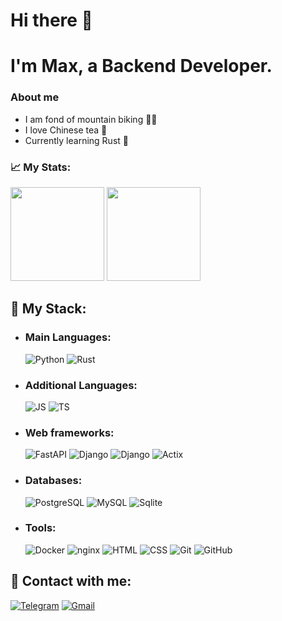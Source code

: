 # Hi there 👋

# I'm Max, a Backend Developer.

### About me
  - I am fond of mountain biking 🚵‍♂️
  - I love Chinese tea 🍵
  - Currently learning Rust 🦀

### 📈 My Stats:
<p> 
  <img height="150em" src="https://github-readme-stats.vercel.app/api?username=Flict-dev&show_icons=true&title_color=fff&icon_color=79ff97&text_color=9f9f9f&bg_color=151515"/>
  <img height="150em" src="https://github-readme-stats.vercel.app/api/top-langs/?username=Flict-dev&layout=compact&langs_count=8show_icons=true&title_color=fff&icon_color=79ff97&text_color=9f9f9f&bg_color=151515"/> 
</p>

## 🚀 My Stack:

- ### Main Languages:
  ![Python](https://img.shields.io/badge/-Python-0D0D0D?style=flat-square&logo=Python)
  ![Rust](https://img.shields.io/badge/-Rust-0D0D0D?style=flat-square&logo=Rust)

- ### Additional Languages:
  ![JS](https://img.shields.io/badge/-JavaScript-0D0D0D?style=flat-square&logo=JavaScript)
  ![TS](https://img.shields.io/badge/-TypeScript-0D0D0D?style=flat-square&logo=TypeScript)


- ### Web frameworks:
  ![FastAPI](https://img.shields.io/badge/-FastAPI-0D0D0D?style=flat-square&logo=FastAPI)
  ![Django](https://img.shields.io/badge/-Django-0D0D0D?style=flat-square&logo=Django)
  ![Django](https://img.shields.io/badge/-DRF-0D0D0D?style=flat-square&logo=Django)
  ![Actix](https://img.shields.io/badge/-Actix-0D0D0D?style=flat-square&logo=Rust)

- ### Databases:
  ![PostgreSQL](https://img.shields.io/badge/-PostgreSQL-0D0D0D?style=flat-square&logo=Postgresql)
  ![MySQL](https://img.shields.io/badge/-MySQL-0D0D0D?style=flat-square&logo=Mysql)
  ![Sqlite](https://img.shields.io/badge/-Sqlite-0D0D0D?style=flat-square&logo=Sqlite)


- ### Tools:
  ![Docker](https://img.shields.io/badge/-Docker-0D0D0D?style=flat-square&logo=docker&logoColor=white)
  ![nginx](https://img.shields.io/badge/-Nginx-0D0D0D?style=flat-square&logo=nginx)
  ![HTML](https://img.shields.io/badge/-HTML-0D0D0D?style=flat-square&logo=html5)
  ![CSS](https://img.shields.io/badge/-CSS-0D0D0D?style=flat-square&logo=css3)
  ![Git](https://img.shields.io/badge/-Git-0D0D0D?style=flat-square&logo=git)
  ![GitHub](https://img.shields.io/badge/-GitHub-0D0D0D?style=flat-square&logo=github)

## :tada: Contact with me:
[![Telegram](https://img.shields.io/badge/-Telegram-0D0D0D?style=flat-square&logo=Telegram)](https://t.me/be1embo)
[![Gmail](https://img.shields.io/badge/-Gmail-0D0D0D?style=flat-square&logo=Gmail)](mailto:zhdanom.maksi@gmail.com)

